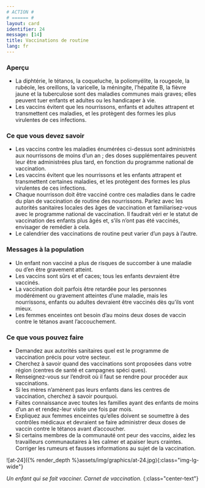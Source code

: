 ```yaml
---
# ACTION #
# ====== #
layout: card
identifier: 24
message: [14]
title: Vaccinations de routine
lang: fr
---
```


### Aperçu

- La diphtérie, le tétanos, la coqueluche, la poliomyélite<a class="crosslink" href="{% render_depth %}{% render_link disease|10 %}"><i class="fas fa-external-link-alt" aria-hidden="true"></i></a>, la rougeole<a class="crosslink" href="{% render_depth %}{% render_link disease|8 %}"><i class="fas fa-external-link-alt" aria-hidden="true"></i></a>, la rubéole, les oreillons, la varicelle, la méningite<a class="crosslink" href="{% render_depth %}{% render_link disease|9 %}"><i class="fas fa-external-link-alt" aria-hidden="true"></i></a>, l’hépatite B, la fièvre jaune et la tuberculose sont des maladies communes mais graves; elles peuvent tuer enfants et adultes ou les handicaper à vie.
- Les vaccins évitent que les nourrissons, enfants et adultes attrapent et transmettent ces maladies, et les protègent des formes les plus virulentes de ces infections.

### Ce que vous devez savoir

- Les vaccins contre les maladies énumérées ci-dessus sont administrés aux nourrissons de moins d’un an ; des doses supplémentaires peuvent leur être administrées plus tard, en fonction du programme national de vaccination.
- Les vaccins évitent que les nourrissons et les enfants attrapent et transmettent certaines maladies, et les protègent des formes les plus virulentes de ces infections.
- Chaque nourrisson doit être vacciné contre ces maladies dans le cadre du plan de vaccination de routine des nourrissons. Parlez avec les autorités sanitaires locales des âges de vaccination et familiarisez-vous avec le programme national de vaccination. Il faudrait véri er le statut de vaccination des enfants plus âgés et, s’ils n’ont pas été vaccinés, envisager de remédier à cela.
- Le calendrier des vaccinations de routine peut varier d’un pays à l’autre.

### Messages à la population

- Un enfant non vacciné a plus de risques de succomber à une maladie ou d’en être gravement atteint.
- Les vaccins sont sûrs et ef caces; tous les enfants devraient être vaccinés.
- La vaccination doit parfois être retardée pour les personnes modérément ou gravement atteintes d’une maladie, mais les nourrissons, enfants ou adultes devraient être vaccinés dès qu’ils vont mieux.
- Les femmes enceintes ont besoin d’au moins deux doses de vaccin contre le tétanos avant l’accouchement.

### Ce que vous pouvez faire

- Demandez aux autorités sanitaires quel est le programme de vaccination précis pour votre secteur.
- Cherchez à savoir quand des vaccinations sont proposées dans votre région (centres de santé et campagnes spéci ques).
- Renseignez-vous sur l’endroit où il faut se rendre pour procéder aux vaccinations.
- Si les mères n’amènent pas leurs enfants dans les centres de vaccination, cherchez à savoir pourquoi.
- Faites connaissance avec toutes les familles ayant des enfants de moins d’un an et rendez-leur visite une fois par mois.
- Expliquez aux femmes enceintes qu’elles doivent se soumettre à des contrôles médicaux et devraient se faire administrer deux doses de vaccin contre le tétanos avant d’accoucher.
- Si certains membres de la communauté ont peur des vaccins, aidez les travailleurs communautaires à les calmer et apaiser leurs craintes. Corriger les rumeurs et fausses informations au sujet de la vaccination.

![at-24]({% render_depth %}assets/img/graphics/at-24.jpg){:class="img-lg-wide"}

*Un enfant qui se fait vacciner. Carnet de vaccination.*
{:class="center-text"}
